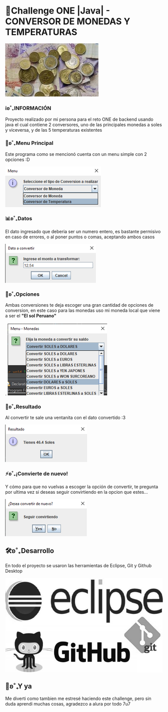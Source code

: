 <!--Título e imagen de portada;
Insignias;
Índice;
Descripción del Proyecto;
Estado del proyecto;
Demostración de funciones y aplicaciones;
Acceso al Proyecto;
Tecnologías utilizadas;
Personas Contribuyentes;
Personas Desarrolladoras del Proyecto;
Licencia.-->
# 🌟Challenge ONE |Java| - CONVERSOR DE MONEDAS Y TEMPERATURAS
<img src=".Others/Monedas.jpg">
<h3>ℹʚ˚₊INFORMACIÓN</h3>
<p>Proyecto realizado por mi persona para el reto ONE de backend usando java el cual contiene 2 conversores, uno de las principales monedas a soles y viceversa, y de las 5 temperaturas existentes</p>
<h3>📔ʚ˚₊Menu Principal</h3>
<p>Este programa como se mencionó cuenta con un menu simple con 2 opciones :D</p>
<img src=".Others/Menu.png">
<h3>📊ʚ˚₊Datos</h3>
<p>El dato ingresado que deberia ser un numero entero, es bastante permisivo en caso de errores, o al poner puntos o comas, aceptando ambos casos</p>
<img src=".Others/Lectura.png">
<h3>🍡ʚ˚₊Opciones</h3>
<p>Ambas conversiones te deja escoger una gran cantidad de opciones de conversion, en este caso para las monedas uso mi moneda local que viene a ser el <b>"El sol Peruano"</b><br></br>.
<img src=".Others/Opciones.png">
<h3>🏁ʚ˚₊Resultado</h3>
<p>Al convertir te sale una ventanita con el dato convertido :3</p>
<img src=".Others/Resultado.png">
<h3>⚡ʚ˚₊¡Convierte de nuevo!</h3>
<p>Y cómo para que no vuelvas a escoger la opción de convertir, te pregunta por ultima vez si deseas seguir convirtiendo en la opcion que estes...</p>
<img src=".Others/Reutilizacion.png">
<h2>🛠ʚ˚₊Desarrollo</h2>
<p>En todo el proyecto se usaron las herramientas de Eclipse, Git y Github Desktop</p>
<img src=".Others/Herramientas.jpg">
<h2>🍙ʚ˚₊Y ya</h2>
<p>Me diverti como tambien me estresé haciendo este challenge, pero sin duda aprendi muchas cosas, agradezco a alura por todo 7u7</p>
